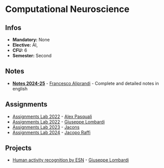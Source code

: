 # Computational Neuroscience
## Infos
- **Mandatory:** None
- **Elective:** AI,
- **CFU:** 6
- **Semester:** Second

## Notes
- [**Notes 2024-25**]([https://github.com/FabriDeCastelli/ISPR-23-24/blob/main/Notes23-24.pdf](https://github.com/francealip/cns_lab/blob/main/Notes24-25.pdf)) - [Francesco Aliprandi](https://github.com/francealip) - Complete and detailed notes in english

## Assignments
- [Assignments Lab 2022](https://github.com/AlexPasqua/CNS-assignments) - [Alex Pasquali](https://github.com/AlexPasqua)
- [Assignments Lab 2022](https://github.com/icezimmer/CNS_lab) - [Giuseppe Lombardi](https://github.com/icezimmer)
- [Assignments Lab 2023](https://github.com/jacons/Computational-NeuroScience-Lab) - [Jacons](https://github.com/jacons)
- [Assignments Lab 2024](https://github.com/JacopoRaffi/CNS_Assignments) - [Jacopo Raffi](https://github.com/JacopoRaffi)
## Projects
- [Human activity recognition by ESN](https://github.com/icezimmer/HARbyESNs) - [Giuseppe Lombardi](https://github.com/icezimmer)
